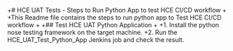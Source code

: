  +# HCE UAT Tests - Steps to Run Python App to test HCE CI/CD workflow
 +
 +This Readme file contains the steps to run python app to Test HCE CI/CD workflow
 +
 +## Test HCE UAT Python Application
 +
 +1. Install the python nose testing framework on the target machine.
 +2. Run the HCE_UAT_Test_Python_App Jenkins job and check the result.
